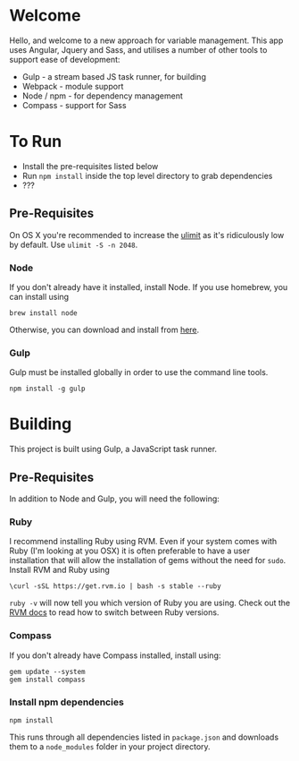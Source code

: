 # Welcome

Hello, and welcome to a new approach for variable management. This app uses Angular, Jquery and Sass, and utilises a number of other tools to support ease of development:

* Gulp - a stream based JS task runner, for building
* Webpack - module support
* Node / npm - for dependency management
* Compass - support for Sass

# To Run

* Install the pre-requisites listed below
* Run `npm install` inside the top level directory to grab dependencies
* ???

## Pre-Requisites

On OS X you're recommended to increase the [ulimit](http://superuser.com/a/443168/6877) as it's ridiculously low by default. Use `ulimit -S -n 2048`.

### Node

If you don't already have it installed, install Node. If you use homebrew, you can install using

	brew install node

Otherwise, you can download and install from [here](http://nodejs.org/download/).

### Gulp

Gulp must be installed globally in order to use the command line tools.

	npm install -g gulp

# Building

This project is built using Gulp, a JavaScript task runner.

## Pre-Requisites

In addition to Node and Gulp, you will need the following:

### Ruby

I recommend installing Ruby using RVM. Even if your system comes with Ruby (I'm looking at you OSX) it is often preferable to have a user installation that will allow the installation of gems without the need for `sudo`. Install RVM and Ruby using

	\curl -sSL https://get.rvm.io | bash -s stable --ruby

`ruby -v` will now tell you which version of Ruby you are using. Check out the [RVM docs](http://rvm.io/rvm/basics) to read how to switch between Ruby versions.

### Compass

If you don't already have Compass installed, install using:

	gem update --system
	gem install compass

### Install npm dependencies

	npm install

This runs through all dependencies listed in `package.json` and downloads them to a `node_modules` folder in your project directory.
